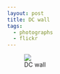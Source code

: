 ```yaml
---
layout: post
title: DC wall
tags:
  - photographs
  - flickr
---
```


<figure>
  <a href="https://www.flickr.com/photos/inkdroid/54665779146/">
    <img class="img-fluid" src="https://live.staticflickr.com/65535/54665779146_efe802db15_c.jpg">
  </a>
  <figcaption>
    DC wall
  </figcaption>
</figure>


